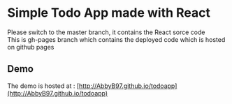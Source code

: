 # Simple Todo App made with React

Please switch to the master branch, it contains the React sorce code\
This is gh-pages branch which contains the deployed code which is hosted on github pages
## Demo 
The demo is hosted at :  [http://AbbyB97.github.io/todoapp](http://AbbyB97.github.io/todoapp)

